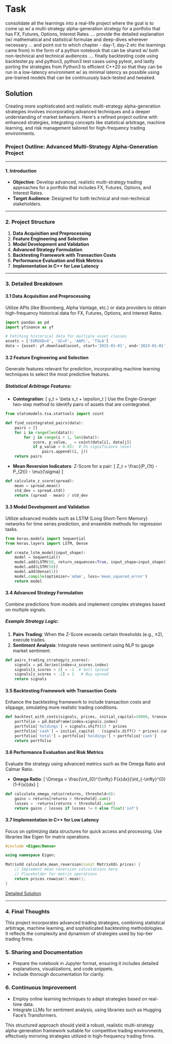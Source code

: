 # Task
consolidate all the learnings into a real-life project where the goal is to come up w/ a multi-strategy alpha-generation strategy for a portfolio that has FX, Futures, Options, Interest Rates .... provide the detailed explanation (w/ mathematical and statistical formulae and deep-dives wherever necessary ... and point out to which chapter - day-1, day-2 etc the learnings came from) in the form of a python notebook that can be shared w/ both non-technical and technical audiences .... finally backtesting code using backtester.py and python3, python3 test cases using pytest, and lastly porting the strategies from Python3 to efficient C++20 so that they can be run in a low-latency environment w/ as minimal latency as possible using pre-trained models that can be continuously back-tested and tweaked.

## Solution
Creating more sophisticated and realistic multi-strategy alpha-generation strategies involves incorporating advanced techniques and a deeper understanding of market behaviors. Here's a refined project outline with enhanced strategies, integrating concepts like statistical arbitrage, machine learning, and risk management tailored for high-frequency trading environments.

### Project Outline: Advanced Multi-Strategy Alpha-Generation Project

---

#### **1. Introduction**
- **Objective**: Develop advanced, realistic multi-strategy trading approaches for a portfolio that includes FX, Futures, Options, and Interest Rates.
- **Target Audience**: Designed for both technical and non-technical stakeholders.

---

### **2. Project Structure**

1. **Data Acquisition and Preprocessing**
2. **Feature Engineering and Selection**
3. **Model Development and Validation**
4. **Advanced Strategy Formulation**
5. **Backtesting Framework with Transaction Costs**
6. **Performance Evaluation and Risk Metrics**
7. **Implementation in C++ for Low Latency**

---

### **3. Detailed Breakdown**

#### **3.1 Data Acquisition and Preprocessing**
Utilize APIs (like Bloomberg, Alpha Vantage, etc.) or data providers to obtain high-frequency historical data for FX, Futures, Options, and Interest Rates.

```python
import pandas as pd
import yfinance as yf

# Fetching historical data for multiple asset classes
assets = ['EURUSD=X', 'GC=F', 'AAPL', 'TSLA']
data = {asset: yf.download(asset, start='2015-01-01', end='2023-01-01') for asset in assets}
```

#### **3.2 Feature Engineering and Selection**
Generate features relevant for prediction, incorporating machine learning techniques to select the most predictive features.

##### **Statistical Arbitrage Features**:
- **Cointegration**:
  \[
  y_t = \beta x_t + \epsilon_t
  \]
  Use the Engle-Granger two-step method to identify pairs of assets that are cointegrated.

```python
from statsmodels.tsa.stattools import coint

def find_cointegrated_pairs(data):
    pairs = []
    for i in range(len(data)):
        for j in range(i + 1, len(data)):
            score, p_value, _ = coint(data[i], data[j])
            if p_value < 0.05:  # 5% significance level
                pairs.append((i, j))
    return pairs
```

- **Mean Reversion Indicators**: 
  Z-Score for a pair:
  \[
  Z_t = \frac{(P_{1t} - P_{2t}) - \mu}{\sigma}
  \]

```python
def calculate_z_score(spread):
    mean = spread.mean()
    std_dev = spread.std()
    return (spread - mean) / std_dev
```

#### **3.3 Model Development and Validation**
Utilize advanced models such as LSTM (Long Short-Term Memory) networks for time series prediction, and ensemble methods for regression tasks.

```python
from keras.models import Sequential
from keras.layers import LSTM, Dense

def create_lstm_model(input_shape):
    model = Sequential()
    model.add(LSTM(50, return_sequences=True, input_shape=input_shape))
    model.add(LSTM(50))
    model.add(Dense(1))
    model.compile(optimizer='adam', loss='mean_squared_error')
    return model
```

#### **3.4 Advanced Strategy Formulation**
Combine predictions from models and implement complex strategies based on multiple signals.

##### **Example Strategy Logic**:
1. **Pairs Trading**: When the Z-Score exceeds certain thresholds (e.g., ±2), execute trades.
2. **Sentiment Analysis**: Integrate news sentiment using NLP to gauge market sentiment.

```python
def pairs_trading_strategy(z_scores):
    signals = pd.Series(index=z_scores.index)
    signals[z_scores > 2] = -1  # Sell spread
    signals[z_scores < -2] = 1   # Buy spread
    return signals
```

#### **3.5 Backtesting Framework with Transaction Costs**
Enhance the backtesting framework to include transaction costs and slippage, simulating more realistic trading conditions.

```python
def backtest_with_costs(signals, prices, initial_capital=10000, transaction_cost=0.001):
    portfolio = pd.DataFrame(index=signals.index)
    portfolio['holdings'] = signals.shift(1) * prices
    portfolio['cash'] = initial_capital - (signals.diff() * prices).cumsum() - transaction_cost * (signals.diff().abs() * prices).cumsum()
    portfolio['total'] = portfolio['holdings'] + portfolio['cash']
    return portfolio
```

#### **3.6 Performance Evaluation and Risk Metrics**
Evaluate the strategy using advanced metrics such as the Omega Ratio and Calmar Ratio.

- **Omega Ratio**:
  \[
  \Omega = \frac{\int_{0}^{\infty} F(x)dx}{\int_{-\infty}^{0} (1-F(x))dx}
  \]

```python
def calculate_omega_ratio(returns, threshold=0):
    gains = returns[returns > threshold].sum()
    losses = -returns[returns < threshold].sum()
    return gains / losses if losses != 0 else float('inf')
```

#### **3.7 Implementation in C++ for Low Latency**
Focus on optimizing data structures for quick access and processing. Use libraries like Eigen for matrix operations.

```cpp
#include <Eigen/Dense>

using namespace Eigen;

MatrixXd calculate_mean_reversion(const MatrixXd& prices) {
    // Implement mean reversion calculations here
    // Placeholder for matrix operations
    return prices.rowwise().mean();
}
```
[Detailed Solution](./CPP_IMPLEMENTATION.md)

---

### **4. Final Thoughts**
This project incorporates advanced trading strategies, combining statistical arbitrage, machine learning, and sophisticated backtesting methodologies. It reflects the complexity and dynamism of strategies used by top-tier trading firms.

### **5. Sharing and Documentation**
- Prepare the notebook in Jupyter format, ensuring it includes detailed explanations, visualizations, and code snippets.
- Include thorough documentation for clarity.

### **6. Continuous Improvement**
- Employ online learning techniques to adapt strategies based on real-time data.
- Integrate LLMs for sentiment analysis, using libraries such as Hugging Face’s Transformers.

This structured approach should yield a robust, realistic multi-strategy alpha-generation framework suitable for competitive trading environments, effectively mirroring strategies utilized in high-frequency trading firms.
